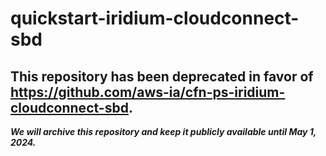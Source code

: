 # quickstart-iridium-cloudconnect-sbd 
## This repository has been deprecated in favor of https://github.com/aws-ia/cfn-ps-iridium-cloudconnect-sbd. 
***We will archive this repository and keep it publicly available until May 1, 2024.***

